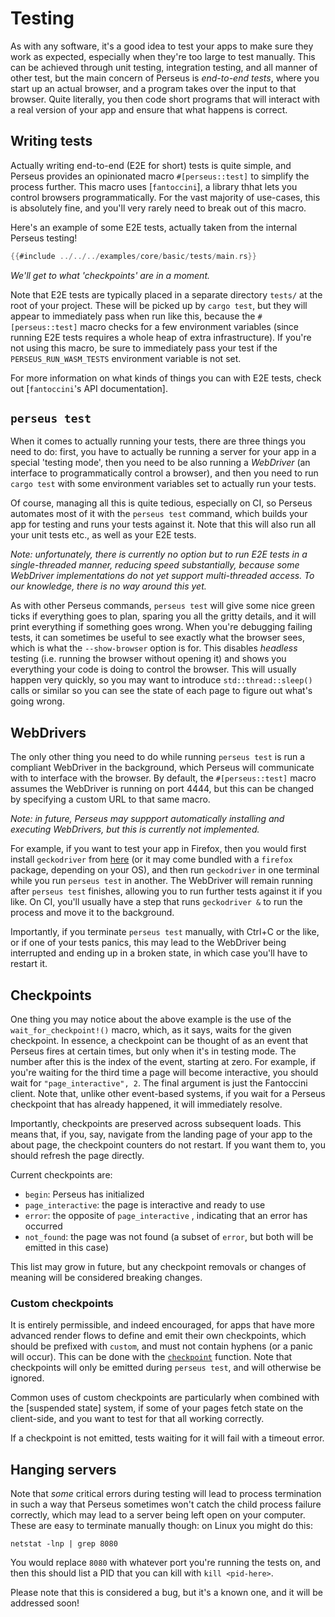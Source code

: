 # Testing

As with any software, it's a good idea to test your apps to make sure they work as expected, especially when they're too large to test manually. This can be achieved through unit testing, integration testing, and all manner of other test, but the main concern of Perseus is *end-to-end tests*, where you start up an actual browser, and a program takes over the input to that browser. Quite literally, you then code short programs that will interact with a real version of your app and ensure that what happens is correct.

## Writing tests

Actually writing end-to-end (E2E for short) tests is quite simple, and Perseus provides an opinionated macro `#[perseus::test]` to simplify the process further. This macro uses [`fantoccini`], a library thhat lets you control browsers programmatically. For the vast majority of use-cases, this is absolutely fine, and you'll very rarely need to break out of this macro.

Here's an example of some E2E tests, actually taken from the internal Perseus testing!

```rust
{{#include ../../../examples/core/basic/tests/main.rs}}
```

*We'll get to what 'checkpoints' are in a moment.*

Note that E2E tests are typically placed in a separate directory `tests/` at the root of your project. These will be picked up by `cargo test`, but they will appear to immediately pass when run like this, because the `#[perseus::test]` macro checks for a few environment variables (since running E2E tests requires a whole heap of extra infrastructure). If you're not using this macro, be sure to immediately pass your test if the `PERSEUS_RUN_WASM_TESTS` environment variable is not set.

For more information on what kinds of things you can with E2E tests, check out [`fantoccini`'s API documentation].

## `perseus test`

When it comes to actually running your tests, there are three things you need to do: first, you have to actually be running a server for your app in a special 'testing mode', then you need to be also running a *WebDriver* (an interface to programmatically control a browser), and then you need to run `cargo test` with some environment variables set to actually run your tests.

Of course, managing all this is quite tedious, especially on CI, so Perseus automates most of it with the `perseus test` command, which builds your app for testing and runs your tests against it. Note that this will also run all your unit tests etc., as well as your E2E tests.

*Note: unfortunately, there is currently no option but to run E2E tests in a single-threaded manner, reducing speed substantially, because some WebDriver implementations do not yet support multi-threaded access. To our knowledge, there is no way around this yet.*

As with other Perseus commands, `perseus test` will give some nice green ticks if everything goes to plan, sparing you all the gritty details, and it will print everything if something goes wrong. When you're debugging failing tests, it can sometimes be useful to see exactly what the browser sees, which is what the `--show-browser` option is for. This disables *headless* testing (i.e. running the browser without opening it) and shows you everything your code is doing to control the browser. This will usually happen very quickly, so you may want to introduce `std::thread::sleep()` calls or similar so you can see the state of each page to figure out what's going wrong.

## WebDrivers

The only other thing you need to do while running `perseus test` is run a compliant WebDriver in the background, which Perseus will communicate with to interface with the browser. By default, the `#[perseus::test]` macro assumes the WebDriver is running on port 4444, but this can be changed by specifying a custom URL to that same macro.

*Note: in future, Perseus may suppport automatically installing and executing WebDrivers, but this is currently not implemented.*

For example, if you want to test your app in Firefox, then you would first install `geckodriver` from [here](https://github.com/mozilla/geckodriver/releases) (or it may come bundled with a `firefox` package, depending on your OS), and then run `geckodriver` in one terminal while you run `perseus test` in another. The WebDriver will remain running after `perseus test` finishes, allowing you to run further tests against it if you like. On CI, you'll usually have a step that runs `geckodriver &` to run the process and move it to the background.

Importantly, if you terminate `perseus test` manually, with Ctrl+C or the like, or if one of your tests panics, this may lead to the WebDriver being interrupted and ending up in a broken state, in which case you'll have to restart it. 

## Checkpoints

One thing you may notice about the above example is the use of the `wait_for_checkpoint!()` macro, which, as it says, waits for the given checkpoint. In essence, a checkpoint can be thought of as an event that Perseus fires at certain times, but only when it's in testing mode. The number after this is the index of the event, starting at zero. For example, if you're waiting for the third time a page will become interactive, you should wait for `"page_interactive", 2`. The final argument is just the Fantoccini client. Note that, unlike other event-based systems, if you wait for a Perseus checkpoint that has already happened, it will immediately resolve.

Importantly, checkpoints are preserved across subsequent loads. This means that, if you, say, navigate from the landing page of your app to the about page, the checkpoint counters do not restart. If you want them to, you should refresh the page directly.

Current checkpoints are:

- `begin`: Perseus has initialized
- `page_interactive`: the page is interactive and ready to use
- `error`: the opposite of `page_interactive` , indicating that an error has occurred
- `not_found`: the page was not found (a subset of `error`, but both will be emitted in this case)

This list may grow in future, but any checkpoint removals or changes of meaning will be considered breaking changes.

### Custom checkpoints

It is entirely permissible, and indeed encouraged, for apps that have more advanced render flows to define and emit their own checkpoints, which should be prefixed with `custom`, and must not contain hyphens (or a panic will occur). This can be done with the [`checkpoint`](=prelude/fn.checkpoint@perseus) function. Note that checkpoints will only be emitted during `perseus test`, and will otherwise be ignored.

Common uses of custom checkpoints are particularly when combined with the [suspended state] system, if some of your pages fetch state on the client-side, and you want to test for that all working correctly.

If a checkpoint is not emitted, tests waiting for it will fail with a timeout error.

## Hanging servers

Note that *some* critical errors during testing will lead to process termination in such a way that Perseus sometimes won't catch the child process failure correctly, which may lead to a server being left open on your computer. These are easy to terminate manually though: on Linux you might do this:

```
netstat -lnp | grep 8080
```

You would replace `8080` with whatever port you're running the tests on, and then this should list a PID that you can kill with `kill <pid-here>`.

Please note that this is considered a bug, but it's a known one, and it will be addressed soon!
